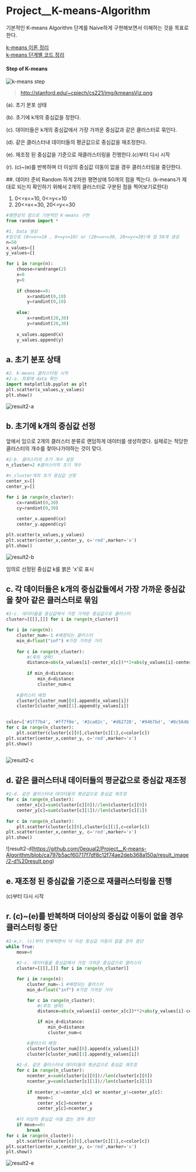 # Project__K-means-Algorithm
기본적인 K-means Algorithm 단계를 Naive하게 구현해보면서 이해하는 것을 목표로 한다. 

[k-means 이론 정리 ](https://0equal2.tistory.com/139)  
[k-means 단계별 코드 정리](https://0equal2.tistory.com/140?category=477939)

  

#### Step of K-means

![k-means step](https://github.com/0equal2/Project__K-means-Algorithm/blob/0c0c58ee8433395991c7e93c9a684149fef1a3a2/result_image/k-means%20step.png)
>http://stanford.edu/~cpiech/cs221/img/kmeansViz.png


(a). 초기 분포 상태

(b). 초기에 k개의 중심값을 정한다.

(c). 데이터들은 k개의 중심값에서 가장 가까운 중심값과 같은 클러스터로 묶인다.

(d). 같은 클러스터내 데이터들의 평균값으로 중심값을 재조정한다.

(e). 재조정 된 중심값을 기준으로 재클러스터링을 진행한다.(c)부터 다시 시작

(r). (c)~(e)를 반복하며 더 이상의 중심값 이동이 없을 경우 클러스터링을 중단한다. 




##. 데이터 준비
Random 하게 2차원 평면상에 50개의 점을 찍는다. (k-means가 제대로 되는지 확인하기 위해서 2개의 클러스터로 구분된 점을 찍어보기로한다)

1. 0<=x<=10, 0<=y<=10
2. 20<=x<=30, 20<=y<=30
  
  
```python
#평면상의 점으로 기본적인 K-means 구현
from random import *

#1. Data 생성
#임으로 (0<=x<=10 , 0<=y<=10) or (20<=x<=30, 20<=y<=30)에 점 50개 생성
n=50
x_values=[]
y_values=[]

for i in range(n):
    choose=randrange(2)
    x=0
    y=0
    
    if choose==0:
        x=randint(0,10)
        y=randint(0,10)
        
    else:
        x=randint(20,30)
        y=randint(20,30)
        
    x_values.append(x)
    y_values.append(y)

```
## a. 초기 분포 상태 
```python
#2. K-means 클러스터링 시작 
#2-a. 좌표에 data 확인
import matplotlib.pyplot as plt
plt.scatter(x_values,y_values)
plt.show()
```
  
![result2-a](https://github.com/0equal2/Project__K-means-Algorithm/blob/ca797b5acf60717f7df8c12f74ae2deb368a150a/result_image/2-a%20result.png)


## b. 초기에 k개의 중심값 선정 
앞에서 임으로 2개의 클러스터 분류로 랜덤하게 데이터를 생성하였다. 실제로는 적당한 클러스터의 개수를 찾아나가야하는 것이 맞다.
```python
#2-b. 클러스터의 초기 개수 설정
n_cluster=2 #클러스터의 초기 개수

#n_cluster개의 초기 중심값 선정
center_x=[]
center_y=[]

for i in range(n_cluster):
    cx=randint(0,30)
    cy=randint(0,30)
    
    center_x.append(cx)
    center_y.append(cy)

plt.scatter(x_values,y_values)
plt.scatter(center_x,center_y, c='red',marker='x')
plt.show()

```
  
![result2-b](https://github.com/0equal2/Project__K-means-Algorithm/blob/ca797b5acf60717f7df8c12f74ae2deb368a150a/result_image/2-b%20result.png)  
  
임의로 선정된 중심값 k를 붉은 'x'로 표시
  
## c. 각 데이터들은 k개의 중심값들에서 가장 가까운 중심값을 찾아 같은 클러스터로 묶임

```python
#2-c. 데이터들을 중심값에서 가장 가까운 중심값으로 클러스터
cluster=[[[],[]] for i in range(n_cluster)]

for i in range(n):
    cluster_num=-1 #배정되는 클러스터
    min_d=float("inf") #가장 가까운 거리
    
    for c in range(n_cluster):
        #(루트 생략)
        distance=abs(x_values[i]-center_x[c])**2+abs(y_values[i]-center_y[c])**2
        
        if min_d>distance:
            min_d=distance
            cluster_num=c
        
    #클러스터 배정
    cluster[cluster_num][0].append(x_values[i])
    cluster[cluster_num][1].append(y_values[i])

    
color=['#1f77b4', '#ff7f0e', '#2ca02c', '#d62728', '#9467bd', '#8c564b', '#e377c2', '#7f7f7f', '#bcbd22', '#17becf']    
for c in range(n_cluster):
    plt.scatter(cluster[c][0],cluster[c][1],c=color[c])
plt.scatter(center_x,center_y, c='red',marker='x')
plt.show()
    

```
![result2-c](https://github.com/0equal2/Project__K-means-Algorithm/blob/ca797b5acf60717f7df8c12f74ae2deb368a150a/result_image/2-c%20result.png)  

## d. 같은 클러스터내 데이터들의 평균값으로 중심값 재조정
```python
#2-d. 같은 클러스터내 데이터들의 평균값으로 중심값 재조정
for c in range(n_cluster):
    center_x[c]=sum(cluster[c][0])//len(cluster[c][0])
    center_y[c]=sum(cluster[c][1])//len(cluster[c][1])
    
for c in range(n_cluster):
    plt.scatter(cluster[c][0],cluster[c][1],c=color[c])
plt.scatter(center_x,center_y, c='red',marker='x')
plt.show()

```
![result2-d]https://github.com/0equal2/Project__K-means-Algorithm/blob/ca797b5acf60717f7df8c12f74ae2deb368a150a/result_image/2-d%20result.png)

## e. 재조정 된 중심값을 기준으로 재클러스터링을 진행  
(c)부터 다시 시작  

  
## r. (c)~(e)를 반복하며 더이상의 중심값 이동이 없을 경우 클러스터링 중단
```python
#2-e,r. (c)부터 반복하면서 더 이상 중심값 이동이 없을 경우 중단
while True:
    move=0
    
    #2-c. 데이터들을 중심값에서 가장 가까운 중심값으로 클러스터
    cluster=[[[],[]] for i in range(n_cluster)]

    for i in range(n):
        cluster_num=-1 #배정되는 클러스터
        min_d=float("inf") #가장 가까운 거리

        for c in range(n_cluster):
            #(루트 생략)
            distance=abs(x_values[i]-center_x[c])**2+abs(y_values[i]-center_y[c])**2

            if min_d>distance:
                min_d=distance
                cluster_num=c

        #클러스터 배정
        cluster[cluster_num][0].append(x_values[i])
        cluster[cluster_num][1].append(y_values[i])
    
    #2-d. 같은 클러스터내 데이터들의 평균값으로 중심값 재조정
    for c in range(n_cluster):
        ncenter_x=sum(cluster[c][0])//len(cluster[c][0])
        ncenter_y=sum(cluster[c][1])//len(cluster[c][1])
    
        if ncenter_x!=center_x[c] or ncenter_y!=center_y[c]:
            move=1
            center_x[c]=ncenter_x
            center_y[c]=ncenter_y
    
    #더 이상의 중심값 이동 없는 경우 중단
    if move==0:
        break
for c in range(n_cluster):
    plt.scatter(cluster[c][0],cluster[c][1],c=color[c])
plt.scatter(center_x,center_y, c='red',marker='x')
plt.show()
```
![result2-e](https://github.com/0equal2/Project__K-means-Algorithm/blob/ca797b5acf60717f7df8c12f74ae2deb368a150a/result_image/2-e%20result.png)


[//]: # (These are reference links used in the body of this note and get stripped out when the markdown processor does its job. There is no need to format nicely because it shouldn't be seen. Thanks SO - http://stackoverflow.com/questions/4823468/store-comments-in-markdown-syntax)

   [dill]: <https://github.com/joemccann/dillinger>
   [git-repo-url]: <https://github.com/joemccann/dillinger.git>
   [john gruber]: <http://daringfireball.net>
   [df1]: <http://daringfireball.net/projects/markdown/>
   [markdown-it]: <https://github.com/markdown-it/markdown-it>
   [Ace Editor]: <http://ace.ajax.org>
   [node.js]: <http://nodejs.org>
   [Twitter Bootstrap]: <http://twitter.github.com/bootstrap/>
   [jQuery]: <http://jquery.com>
   [@tjholowaychuk]: <http://twitter.com/tjholowaychuk>
   [express]: <http://expressjs.com>
   [AngularJS]: <http://angularjs.org>
   [Gulp]: <http://gulpjs.com>

   [PlDb]: <https://github.com/joemccann/dillinger/tree/master/plugins/dropbox/README.md>
   [PlGh]: <https://github.com/joemccann/dillinger/tree/master/plugins/github/README.md>
   [PlGd]: <https://github.com/joemccann/dillinger/tree/master/plugins/googledrive/README.md>
   [PlOd]: <https://github.com/joemccann/dillinger/tree/master/plugins/onedrive/README.md>
   [PlMe]: <https://github.com/joemccann/dillinger/tree/master/plugins/medium/README.md>
   [PlGa]: <https://github.com/RahulHP/dillinger/blob/master/plugins/googleanalytics/README.md>
